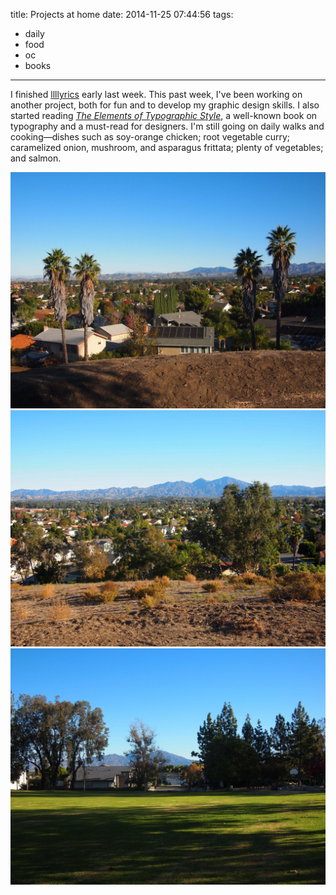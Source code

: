 title: Projects at home
date: 2014-11-25 07:44:56
tags:
- daily
- food
- oc
- books
---

I finished [llllyrics](http://llllyrics.com/) early last week. This past week, I've been working on another project, both for fun and to develop my graphic design skills. I also started reading [*The Elements of Typographic Style*](http://en.wikipedia.org/wiki/The_Elements_of_Typographic_Style), a well-known book on typography and a must-read for designers. I'm still going on daily walks and cooking—dishes such as soy-orange chicken; root vegetable curry; caramelized onion, mushroom, and asparagus frittata; plenty of vegetables; and salmon.

![View from the hiking trail.](/images/el-conejo-hike-1.jpg)
![](/images/el-conejo-hike-2.jpg)
![El Conejo Park.](/images/el-conejo-hike-3.jpg)